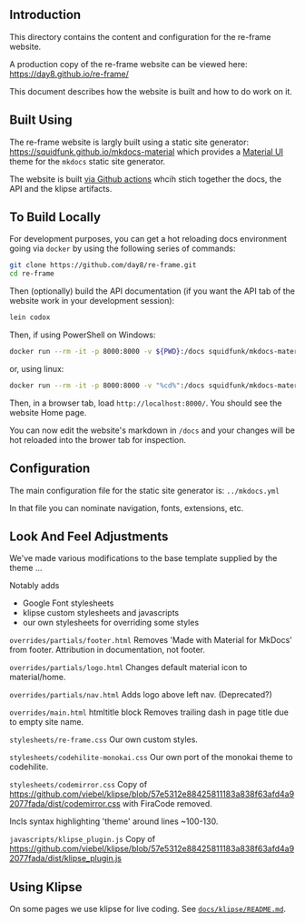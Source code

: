 ## Introduction 

This directory contains the content and configuration for the re-frame website. 

A production copy of the re-frame website can be viewed here: 
https://day8.github.io/re-frame/

This document describes how the website is built and how to do work on it. 


## Built Using 

The re-frame website is largly built using a static site generator:
<https://squidfunk.github.io/mkdocs-material> which provides 
a [Material UI](https://material.io/) theme for the `mkdocs` static site generator.

The website is built [via Github actions](https://github.com/day8/re-frame/blob/feature/mkdocs/.github/workflows/docs-workflow.yml)
whcih stich together the docs, the API and the klipse artifacts.

## To Build Locally

For development purposes, you can get a hot reloading docs environment going via `docker` by using the following series of commands: 
```sh
git clone https://github.com/day8/re-frame.git
cd re-frame
```

Then (optionally) build the API documentation (if you want the API tab of the website work in your development session):
```sh
lein codox
```

Then, if using PowerShell on Windows:
```sh
docker run --rm -it -p 8000:8000 -v ${PWD}:/docs squidfunk/mkdocs-material
```
or, using linux:
```sh
docker run --rm -it -p 8000:8000 -v "%cd%":/docs squidfunk/mkdocs-material:5.1.1
```

Then, in a browser tab, load `http://localhost:8000/`. You should see the website Home page. 

You can now edit the website's markdown in `/docs` and your changes will be hot reloaded into the brower tab for inspection.


## Configuration

The main configuration file for the static site generator is:
`../mkdocs.yml`

In that file you can nominate navigation, fonts, extensions, etc.

## Look And Feel Adjustments 

We've made various modifications to the base template supplied by the theme ... 

Notably adds
- Google Font stylesheets
- klipse custom stylesheets and javascripts
- our own stylesheets for overriding some styles

`overrides/partials/footer.html`
Removes 'Made with Material for MkDocs' from footer.
Attribution in documentation, not footer.

`overrides/partials/logo.html`
Changes default material icon to material/home.

`overrides/partials/nav.html`
Adds logo above left nav. (Deprecated?)

`overrides/main.html`
htmltitle block
Removes trailing dash in page title due to empty site name.

`stylesheets/re-frame.css`
Our own custom styles.

`stylesheets/codehilite-monokai.css`
Our own port of the monokai theme to codehilite.

`stylesheets/codemirror.css`
Copy of https://github.com/viebel/klipse/blob/57e5312e88425811183a838f63afd4a92077fada/dist/codemirror.css
with FiraCode removed.

Incls syntax highlighting 'theme' around lines ~100-130.

`javascripts/klipse_plugin.js`
Copy of https://github.com/viebel/klipse/blob/57e5312e88425811183a838f63afd4a92077fada/dist/klipse_plugin.js

## Using Klipse

On some pages we use klipse for live coding. 
See [`docs/klipse/README.md`](klipse/README.md).
